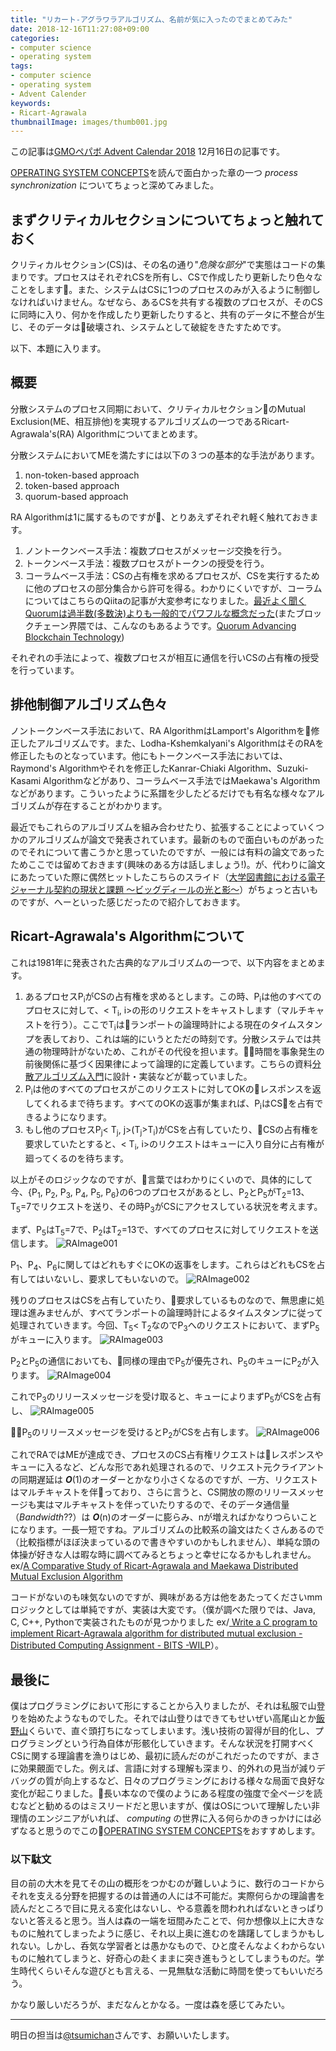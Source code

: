 ```yaml
---
title: "リカート-アグラワラアルゴリズム、名前が気に入ったのでまとめてみた"
date: 2018-12-16T11:27:08+09:00
categories:
- computer science
- operating system
tags:
- computer science
- operating system
- Advent Calender
keywords:
- Ricart-Agrawala
thumbnailImage: images/thumb001.jpg
---
```


この記事は[GMOペパボ Advent Calendar 2018](https://qiita.com/advent-calendar/2018/pepabo) 12月16日の記事です。

[OPERATING SYSTEM CONCEPTS](http://iips.icci.edu.iq/images/exam/Abraham-Silberschatz-Operating-System-Concepts---9th2012.12.pdf)を読んで面白かった章の一つ *process synchronization* についてちょっと深めてみました。

<!--more-->

<!--toc-->

## まずクリティカルセクションについてちょっと触れておく

クリティカルセクション(CS)は、その名の通り"*危険な部分*"で実態はコードの集まりです。プロセスはそれぞれCSを所有し、CSで作成したり更新したり色々なことをします。また、システムはCSに1つのプロセスのみが入るように制御しなければいけません。なぜなら、あるCSを共有する複数のプロセスが、そのCSに同時に入り、何かを作成したり更新したりすると、共有のデータに不整合が生じ、そのデータは破壊され、システムとして破綻をきたすためです。

以下、本題に入ります。

## 概要

分散システムのプロセス同期において、クリティカルセクションのMutual Exclusion(ME、相互排他)を実現するアルゴリズムの一つであるRicart-Agrawala's(RA) Algorithmについてまとめます。

分散システムにおいてMEを満たすには以下の３つの基本的な手法があります。

1. non-token-based approach
1. token-based approach
1. quorum-based approach

RA Algorithmは1に属するものですが、とりあえずそれぞれ軽く触れておきます。

1. ノントークンベース手法：複数プロセスがメッセージ交換を行う。
1. トークンベース手法：複数プロセスがトークンの授受を行う。
1. コーラムベース手法：CSの占有権を求めるプロセスが、CSを実行するために他のプロセスの部分集合から許可を得る。わかりにくいですが、コーラムについてはこちらのQiitaの記事が大変参考になりました。[最近よく聞くQuorumは過半数(多数決)よりも一般的でパワフルな概念だった](https://qiita.com/everpeace/items/632831371da5ff215995)(またブロックチェーン界隈では、こんなのもあるようです。[Quorum Advancing Blockchain Technology](https://www.jpmorgan.co.jp/country/JP/ja/Quorum))

それぞれの手法によって、複数プロセスが相互に通信を行いCSの占有権の授受を行っています。

## 排他制御アルゴリズム色々

ノントークンベース手法において、RA AlgorithmはLamport's Algorithmを修正したアルゴリズムです。また、Lodha-Kshemkalyani's AlgorithmはそのRAを修正したものとなっています。他にもトークンベース手法においては、Raymond's Algorithmやそれを修正したKanrar-Chiaki Algorithm、Suzuki-Kasami Algorithmなどがあり、コーラムベース手法ではMaekawa's Algorithmなどがあります。こういったように系譜を少したどるだけでも有名な様々なアルゴリズムが存在することがわかります。

最近でもこれらのアルゴリズムを組み合わせたり、拡張することによっていくつかのアルゴリズムが論文で発表されています。最新のもので面白いものがあったのでそれについて書こうかと思っていたのですが、一般には有料の論文であったためここでは留めておきます(興味のある方は話しましょう!)。が、代わりに論文にあたっていた際に偶然ヒットしたこちらのスライド（[大学図書館における電子ジャーナル契約の現状と課題 〜ビッグディールの光と影〜](https://www.nii.ac.jp/sparc/event/2010/pdf/5/1_ojiro_220924.pdf)）がちょっと古いものですが、へーといった感じだったので紹介しておきます。

## Ricart-Agrawala's Algorithmについて

これは1981年に発表された古典的なアルゴリズムの一つで、以下内容をまとめます。

1. あるプロセスP<sub>i</sub>がCSの占有権を求めるとします。この時、P<sub>i</sub>は他のすべてのプロセスに対して、< T<sub>i</sub>, i>の形のリクエストをキャストします（マルチキャストを行う）。ここでT<sub>i</sub>はランポートの論理時計による現在のタイムスタンプを表しており、これは端的にいうとただの時刻です。分散システムでは共通の物理時計がないため、これがその代役を担います。時間を事象発生の前後関係に基づく因果律によって論理的に定義しています。こちらの資料[分散アルゴリズム入門](http://www-masu.ist.osaka-u.ac.jp/~kakugawa/distalg.pdf)に設計・実装などが載っていました。
1. P<sub>i</sub>は他のすべてのプロセスがこのリクエストに対してOKのレスポンスを返してくれるまで待ちます。すべてのOKの返事が集まれば、P<sub>i</sub>はCSを占有できるようになります。
1. もし他のプロセスP<sub>j</sub>< T<sub>j</sub>, j>(T<sub>j</sub>>T<sub>i</sub>)がCSを占有していたり、CSの占有権を要求していたとすると、< T<sub>i</sub>, i>のリクエストはキューに入り自分に占有権が廻ってくるのを待ちます。

以上がそのロジックなのですが、言葉ではわかりにくいので、具体的にして今、{P<sub>1</sub>, P<sub>2</sub>, P<sub>3</sub>, P<sub>4</sub>, P<sub>5</sub>, P<sub>6</sub>}の6つのプロセスがあるとし、P<sub>2</sub>とP<sub>5</sub>がT<sub>2</sub>=13、T<sub>5</sub>=7でリクエストを送り、その時P<sub>3</sub>がCSにアクセスしている状況を考えます。

まず、P<sub>5</sub>はT<sub>5</sub>=7で、P<sub>2</sub>はT<sub>2</sub>=13で、すべてのプロセスに対してリクエストを送信します。
![RAImage001](/images/image001.png)

P<sub>1</sub>、P<sub>4</sub>、P<sub>6</sub>に関してはどれもすぐにOKの返事をします。これらはどれもCSを占有してはいないし、要求してもいないので。
![RAImage002](/images/image002.png)

残りのプロセスはCSを占有していたり、要求しているものなので、無思慮に処理は進みませんが、すべてランポートの論理時計によるタイムスタンプに従って処理されていきます。今回、T<sub>5</sub>< T<sub>2</sub>なのでP<sub>3</sub>へのリクエストにおいて、まずP<sub>5</sub>がキューに入ります。
![RAImage003](/images/image003.png)

P<sub>2</sub>とP<sub>5</sub>の通信においても、同様の理由でP<sub>5</sub>が優先され、P<sub>5</sub>のキューにP<sub>2</sub>が入ります。
![RAImage004](/images/image004.png)

これでP<sub>3</sub>のリリースメッセージを受け取ると、キューによりまずP<sub>5</sub>がCSを占有し、
![RAImage005](/images/image005.png)

P<sub>5</sub>のリリースメッセージを受けるとP<sub>2</sub>がCSを占有します。
![RAImage006](/images/image006.png)

これでRAではMEが達成でき、プロセスのCS占有権リクエストはレスポンスやキューに入るなど、どんな形であれ処理されるので、リクエスト元クライアントの同期遅延は ***O***(1)のオーダーとかなり小さくなるのですが、一方、リクエストはマルチキャストを伴っており、さらに言うと、CS開放の際のリリースメッセージも実はマルチキャストを伴っていたりするので、そのデータ通信量（*Bandwidth*??）は ***O***(n)のオーダーに膨らみ、nが増えればかなりつらいことになります。一長一短ですね。アルゴリズムの比較系の論文はたくさんあるので（比較指標がほぼ決まっているので書きやすいのかもしれません）、単純な頭の体操が好きな人は暇な時に調べてみるとちょっと幸せになるかもしれません。ex/[A Comparative Study of Ricart-Agrawala and
Maekawa Distributed Mutual Exclusion Algorithm](https://pdfs.semanticscholar.org/3b82/5910741d7b1e8a9eb92cbdf139ed3bbb95c1.pdf)

コードがないのも味気ないのですが、興味がある方は他をあたってくださいmm ロジックとしては単純ですが、実装は大変です。（僕が調べた限りでは、Java, C, C++, Pythonで実装されたものが見つかりました ex/[
Write a C program to implement Ricart-Agrawala algorithm for distributed mutual exclusion - Distributed Computing Assignment - BITS -WILP](http://codingtechlife.blogspot.com/2017/11/write-c-program-to-implement-ricart.html)）。

## 最後に

僕はプログラミングにおいて形にすることから入りましたが、それは私服で山登りを始めたようなものでした。それでは山登りはできてもせいぜい高尾山とか[飯野山](https://ja.wikipedia.org/wiki/%E9%A3%AF%E9%87%8E%E5%B1%B1)くらいで、直ぐ頭打ちになってしまいます。浅い技術の習得が目的化し、プログラミングという行為自体が形骸化していきます。そんな状況を打開すべくCSに関する理論書を漁りはじめ、最初に読んだのがこれだったのですが、まさに効果覿面でした。例えば、言語に対する理解も深まり、的外れの見当が減りデバッグの質が向上するなど、日々のプログラミングにおける様々な局面で良好な変化が起こりました。長い本なので僕のようにある程度の強度で全ページを読むなどと勧めるのはミスリードだと思いますが、僕はOSについて理解したい非理情のエンジニアがいれば、 *computing* の世界に入る何らかのきっかけには必ずなると思うのでこの[OPERATING SYSTEM CONCEPTS](http://iips.icci.edu.iq/images/exam/Abraham-Silberschatz-Operating-System-Concepts---9th2012.12.pdf)をおすすめします。

### 以下駄文

目の前の大木を見てその山の概形をつかむのが難しいように、数行のコードからそれを支える分野を把握するのは普通の人には不可能だ。実際何らかの理論書を読んだところで目に見える変化はないし、やる意義を問われればないときっぱりないと答えると思う。当人は森の一端を垣間みたことで、何か想像以上に大きなものに触れてしまったように感じ、それ以上奥に進むのを躊躇してしまうかもしれない。しかし、呑気な学習者とは愚かなもので、ひと度そんなよくわからないものに触れてしまうと、好奇心の赴くままに突き進もうとしてしまうものだ。学生時代くらいそんな遊びとも言える、一見無駄な活動に時間を使ってもいいだろう。

かなり厳しいだろうが、まだなんとかなる。一度は森を感じてみたい。

---

明日の担当は[@tsumichan](https://qiita.com/tsumichan)さんです、お願いいたします。
